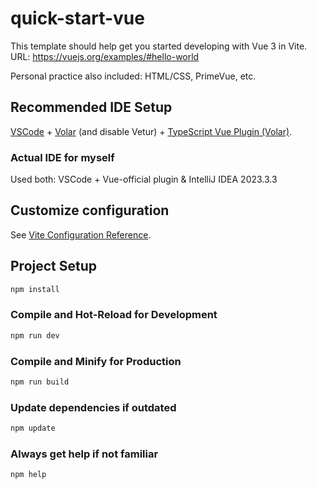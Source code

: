 # quick-start-vue

This template should help get you started developing with Vue 3 in Vite. <br>
URL: https://vuejs.org/examples/#hello-world <br>

Personal practice also included: HTML/CSS, PrimeVue, etc. 

## Recommended IDE Setup

[VSCode](https://code.visualstudio.com/) + [Volar](https://marketplace.visualstudio.com/items?itemName=Vue.volar) (and disable Vetur) + [TypeScript Vue Plugin (Volar)](https://marketplace.visualstudio.com/items?itemName=Vue.vscode-typescript-vue-plugin). <br>

### Actual IDE for myself
Used both: VSCode + Vue-official plugin & IntelliJ IDEA 2023.3.3

## Customize configuration

See [Vite Configuration Reference](https://vitejs.dev/config/).

## Project Setup

```sh
npm install
```

### Compile and Hot-Reload for Development

```sh
npm run dev
```

### Compile and Minify for Production

```sh
npm run build
```

### Update dependencies if outdated

```sh
npm update
```

### Always get help if not familiar

```sh
npm help
```
